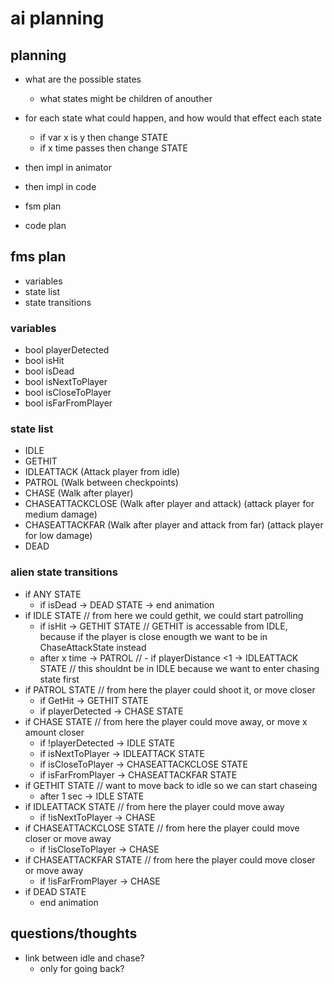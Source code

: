 # ai planning

## planning
- what are the possible states
    - what states might be children of anouther
- for each state what could happen, and how would that effect each state
    - if var x is y then change STATE
    - if x time passes then change STATE
- then impl in animator
- then impl in code

- fsm plan
- code plan

## fms plan
- variables
- state list
- state transitions

### variables
- bool playerDetected
- bool isHit
- bool isDead
- bool isNextToPlayer
- bool isCloseToPlayer
- bool isFarFromPlayer

### state list
- IDLE
- GETHIT
- IDLEATTACK (Attack player from idle)
- PATROL (Walk between checkpoints)
- CHASE (Walk after player)
- CHASEATTACKCLOSE (Walk after player and attack) (attack player for medium damage)
- CHASEATTACKFAR (Walk after player and attack from far) (attack player for low damage)
- DEAD

### alien state transitions
- if ANY STATE
    - if isDead -> DEAD STATE -> end animation
- if IDLE STATE // from here we could gethit, we could start patrolling
    - if isHit -> GETHIT STATE // GETHIT is accessable from IDLE, because if the player is close enougth we want to be in ChaseAttackState instead
    - after x time -> PATROL
    // - if playerDistance <1 -> IDLEATTACK STATE // this shouldnt be in IDLE because we want to enter chasing state first
- if PATROL STATE // from here the player could shoot it, or move closer
    - if GetHit -> GETHIT STATE
    - if playerDetected -> CHASE STATE
- if CHASE STATE // from here the player could move away, or move x amount closer
    - if !playerDetected -> IDLE STATE
    - if isNextToPlayer -> IDLEATTACK STATE
    - if isCloseToPlayer -> CHASEATTACKCLOSE STATE
    - if isFarFromPlayer -> CHASEATTACKFAR STATE
- if GETHIT STATE // want to move back to idle so we can start chaseing
    - after 1 sec -> IDLE STATE
- if IDLEATTACK STATE // from here the player could move away
    - if !isNextToPlayer -> CHASE
- if CHASEATTACKCLOSE STATE // from here the player could move closer or move away
    - if !isCloseToPlayer  -> CHASE
- if CHASEATTACKFAR STATE // from here the player could move closer or move away
    - if !isFarFromPlayer -> CHASE
- if DEAD STATE
    - end animation
    
## questions/thoughts
- link between idle and chase?
    - only for going back?